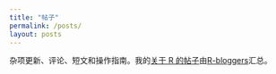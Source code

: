 ```yaml
---
title: "帖子"
permalink: /posts/
layout: posts
---
```


杂项更新、评论、短文和操作指南。我的[关于 R 的帖子](/tags/#r)由[R-bloggers](https://www.r-bloggers.com/)汇总。
